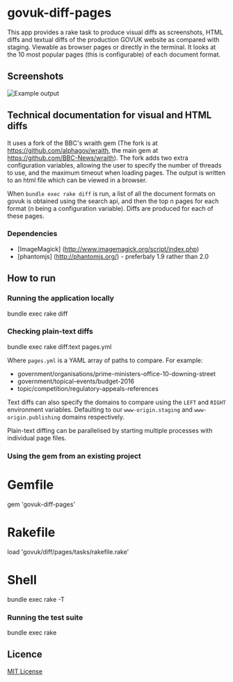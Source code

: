 # govuk-diff-pages

This app provides a rake task to produce visual diffs as screenshots, HTML
diffs and textual diffs of the production GOVUK website as compared with
staging. Viewable as browser pages or directly in the terminal. It looks at the
10 most popular pages (this is configurable) of each document format.

## Screenshots

![Example output](docs/screenshots/gallery.png?raw=true "Example gallery of
differing pages")


## Technical documentation for visual and HTML diffs

It uses a fork of the BBC's wraith gem (The fork is at
https://github.com/alphagov/wraith, the main gem at
https://github.com/BBC-News/wraith).  The fork adds two extra configuration
variables, allowing the user to specify the number of threads to use, and the
maximum timeout when loading pages.  The output is written to an html file
which can be viewed in a browser.

When `bundle exec rake diff` is run, a list of all the document formats on
govuk is obtained using the search api, and then the top n pages for each
format (n being a configuration variable).  Diffs are produced for each of
these pages.


### Dependencies

- [ImageMagick] (http://www.imagemagick.org/script/index.php)
- [phantomjs] (http://phantomjs.org/) - preferbaly 1.9 rather than 2.0


## How to run

### Running the application locally

  bundle exec rake diff

### Checking plain-text diffs

  bundle exec rake diff:text pages.yml

Where `pages.yml` is a YAML array of paths to compare. For example:

  - government/organisations/prime-ministers-office-10-downing-street
  - government/topical-events/budget-2016
  - topic/competition/regulatory-appeals-references

Text diffs can also specify the domains to compare using the `LEFT` and `RIGHT`
environment variables. Defaulting to our `www-origin.staging` and
`www-origin.publishing` domains respectively.

Plain-text diffing can be parallelised by starting multiple processes with
individual page files.

### Using the gem from an existing project

  # Gemfile
  gem 'govuk-diff-pages'

  # Rakefile
  load 'govuk/diff/pages/tasks/rakefile.rake'

  # Shell
  bundle exec rake -T

### Running the test suite

  bundle exec rake

## Licence

[MIT License](LICENCE)

